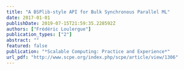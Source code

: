```yaml
---
title: "A BSPlib-style API for Bulk Synchronous Parallel ML"
date: 2017-01-01
publishDate: 2019-07-15T21:59:35.228592Z
authors: ["Frédéric Loulergue"]
publication_types: ["2"]
abstract: ""
featured: false
publication: "*Scalable Computing: Practice and Experience*"
url_pdf: "http://www.scpe.org/index.php/scpe/article/view/1306"
---
```


